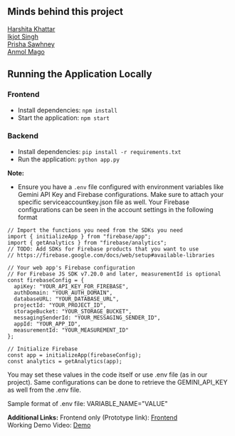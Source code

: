 ## Minds behind this project
[Harshita Khattar](https://github.com/hkhattar22) <br>
[Ikjot Singh](https://github.com/IkjotSingh221) <br>
[Prisha Sawhney](https://github.com/prishasawhney) <br>
[Anmol Mago](https://github.com/terminal-lucidity) <br>

## Running the Application Locally

### Frontend
* Install dependencies: `npm install`
* Start the application: `npm start`

### Backend
* Install dependencies: `pip install -r requirements.txt`
* Run the application: `python app.py`

**Note:**
* Ensure you have a `.env` file configured with environment variables like Gemini API Key and Firebase configurations.
Make sure to attach your specific serviceaccountkey.json file as well.
Your Firebase configurations can be seen in the account settings in the following format
```
// Import the functions you need from the SDKs you need
import { initializeApp } from "firebase/app";
import { getAnalytics } from "firebase/analytics";
// TODO: Add SDKs for Firebase products that you want to use
// https://firebase.google.com/docs/web/setup#available-libraries

// Your web app's Firebase configuration
// For Firebase JS SDK v7.20.0 and later, measurementId is optional
const firebaseConfig = {
  apiKey: "YOUR_API_KEY_FOR_FIREBASE",
  authDomain: "YOUR_AUTH_DOMAIN",
  databaseURL: "YOUR_DATABASE_URL",
  projectId: "YOUR_PROJECT_ID",
  storageBucket: "YOUR_STORAGE_BUCKET",
  messagingSenderId: "YOUR_MESSAGING_SENDER_ID",
  appId: "YOUR_APP_ID",
  measurementId: "YOUR_MEASUREMENT_ID"
};

// Initialize Firebase
const app = initializeApp(firebaseConfig);
const analytics = getAnalytics(app);
```
You may set these values in the code itself or use .env file (as in our project). 
Same configurations can be done to retrieve the GEMINI_API_KEY as well from the .env file.

Sample format of .env file:
VARIABLE_NAME="VALUE"

**Additional Links:**
Frontend only (Prototype link): [Frontend](left-jacynth/littlabs-backend)   <br>
Working Demo Video: [Demo](https://drive.google.com/drive/folders/1m46WE_D7PgfAf6haS4lL5hUkuBv8zPqO)



